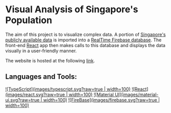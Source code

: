 # Visual Analysis of Singapore's Population

The aim of this project is to visualize complex data. A portion of [Singapore's publicly available data](https://data.gov.sg) is imported into a [RealTime Firebase database](https://firebase.google.com/products/realtime-database). The front-end [React](https://reactjs.org) app then makes calls to this database and displays the data visually in a user-friendly manner.

The website is hosted at the following [link](https://gurshant.github.io/data-visualization/).

## Languages and Tools:

[![TypeScript](images/typescript.svg?raw=true | width=100)](https://www.typescriptlang.org)
[![React](images/react.svg?raw=true | width=100)](https://reactjs.org)
[![Material UI](images/material-ui.svg?raw=true | width=100)](https://material-ui.com)
[![FireBase](images/firebase.svg?raw=true | width=100)](https://firebase.google.com/products/realtime-database)
